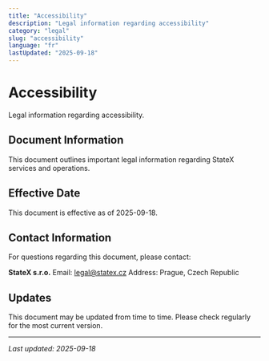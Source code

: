 ```yaml
---
title: "Accessibility"
description: "Legal information regarding accessibility"
category: "legal"
slug: "accessibility"
language: "fr"
lastUpdated: "2025-09-18"
---
```


# Accessibility

Legal information regarding accessibility.

## Document Information

This document outlines important legal information regarding StateX services and operations.

## Effective Date

This document is effective as of 2025-09-18.

## Contact Information

For questions regarding this document, please contact:

**StateX s.r.o.**
Email: legal@statex.cz
Address: Prague, Czech Republic

## Updates

This document may be updated from time to time. Please check regularly for the most current version.

---

*Last updated: 2025-09-18*